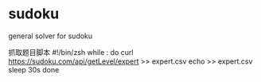 # sudoku
general solver for sudoku

抓取题目脚本
#!/bin/zsh
while :
do
    curl https://sudoku.com/api/getLevel/expert >> expert.csv
    echo >> expert.csv
    sleep 30s 
done
